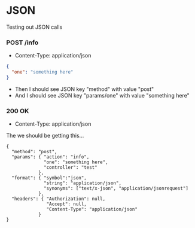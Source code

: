 # JSON

Testing out JSON calls

### POST /info

* Content-Type: application/json

```json
{
  "one": "something here"
}
```

* Then I should see JSON key "method" with value "post"
* And I should see JSON key "params/one" with value "something here"

### 200 OK

* Content-Type: application/json

The we should be getting this...

    {
      "method": "post",
      "params": { "action": "info", 
                  "one": "something here", 
                  "controller": "test"
                },
      "format": { "symbol":"json",
                  "string": "application/json",
                  "synonyms": ["text/x-json", "application/jsonrequest"]
                },
      "headers": { "Authorization": null,
                   "Accept": null,
                   "Content-Type": "application/json"
                }      
    }

